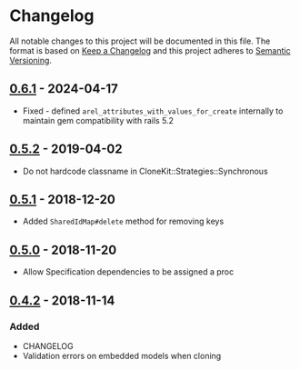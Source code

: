 # Changelog
All notable changes to this project will be documented in this file. The format is based on [Keep a Changelog](http://keepachangelog.com/en/1.0.0/)
and this project adheres to [Semantic Versioning](http://semver.org/spec/v2.0.0.html).

## [0.6.1](https://github.com/kapost/clone_kit/compare/v0.6.0...v0.6.1) - 2024-04-17
- Fixed - defined `arel_attributes_with_values_for_create` internally to maintain gem compatibility with rails 5.2

## [0.5.2](https://github.com/kapost/clone_kit/compare/v0.5.1...v0.5.2) - 2019-04-02
- Do not hardcode classname in CloneKit::Strategies::Synchronous

## [0.5.1](https://github.com/kapost/clone_kit/compare/v0.5.0...v0.5.1) - 2018-12-20
- Added `SharedIdMap#delete` method for removing keys

## [0.5.0](https://github.com/kapost/clone_kit/compare/v0.4.2...v0.5.0) - 2018-11-20
- Allow Specification dependencies to be assigned a proc

## [0.4.2](https://github.com/kapost/clone_kit/compare/v0.4.1...v0.4.2) - 2018-11-14
### Added
- CHANGELOG
- Validation errors on embedded models when cloning

